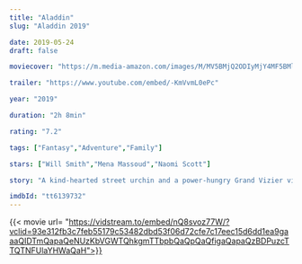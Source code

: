 ```yaml
---
title: "Aladdin"
slug: "Aladdin 2019"

date: 2019-05-24
draft: false

moviecover: "https://m.media-amazon.com/images/M/MV5BMjQ2ODIyMjY4MF5BMl5BanBnXkFtZTgwNzY4ODI2NzM@._V1_SY1000_CR0,0,674,1000_AL_.jpg"

trailer: "https://www.youtube.com/embed/-KmVvmL0ePc"

year: "2019"

duration: "2h 8min"

rating: "7.2"

tags: ["Fantasy","Adventure","Family"]

stars: ["Will Smith","Mena Massoud","Naomi Scott"]

story: "A kind-hearted street urchin and a power-hungry Grand Vizier vie for a magic lamp that has the power to make their deepest wishes come true."

imdbId: "tt6139732"
---
```


{{< movie url= "https://vidstream.to/embed/nQ8svoz77W/?vclid=93e312fb3c7feb55179c53482dbd53f06d72cfe7c17eec15d6dd1ea9gaaaQIDTmQapaQeNUzKbVGWTQhkgmTTbpbQaQpQaQfigaQapaQzBDPuzcTTQTNFUlaYHWaQaH">}}
